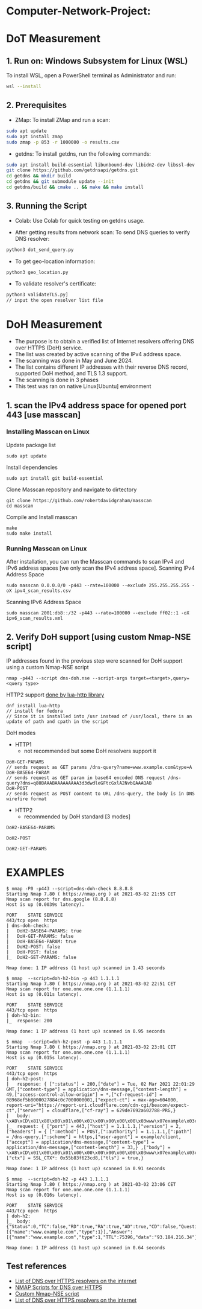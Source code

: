 # Computer-Network-Project: 
# DoT Measurement

## 1. Run on: Windows Subsystem for Linux (WSL)
To install WSL, open a PowerShell terminal as Administrator and run:
```sh
wsl --install
```

## 2. Prerequisites
- ZMap: To install ZMap and run a scan:

```sh
sudo apt update
sudo apt install zmap
sudo zmap -p 853 -r 1000000 -o results.csv
```

- getdns: To install getdns, run the following commands:

```sh
sudo apt install build-essential libunbound-dev libidn2-dev libssl-dev cmake
git clone https://github.com/getdnsapi/getdns.git
cd getdns && mkdir build
cd getdns && git submodule update --init
cd getdns/build && cmake .. && make && make install
```

## 3. Running the Script
- Colab: Use Colab for quick testing on getdns usage.

- After getting results from network scan: To send DNS queries to verify DNS resolver:

```sh
python3 dot_send_query.py
```

- To get geo-location information:
```sh
python3 geo_location.py
```
- To validate resolver's certificate:
```sh
python3 validateTLS.py]
// input the open resolver list file
```

# DoH Measurement
- The purpose is to obtain a verified list of Internet resolvers offering DNS over HTTPS (DoH) service.
- The list was created by active scanning of the IPv4 address space.
- The scanning was done in May and June 2024.
- The list contains different IP addresses with their reverse DNS record, supported DoH method, and TLS 1.3 support.
- The scanning is done in 3 phases
- This test was ran on native Linux[Ubuntu] environment
## 1. scan the IPv4 address space for opened port 443 [use masscan]
### Installing Masscan on Linux
Update package list 
```
sudo apt update
```
Install dependencies 
```
sudo apt install git build-essential
```
Clone Masscan repository and navigate to dirtectory
```
git clone https://github.com/robertdavidgraham/masscan
cd masscan
```
Compile and Install masscan 
```
make
sudo make install
```
### Running Masscan on Linux
After installation, you can run the Masscan commands to scan IPv4 and IPv6 address spaces [we only scan the IPv4 address space].
Scanning IPv4 Address Space
```
sudo masscan 0.0.0.0/0 -p443 --rate=100000 --exclude 255.255.255.255 -oX ipv4_scan_results.csv
```
Scanning IPv6 Address Space
```
sudo masscan 2001:db8::/32 -p443 --rate=100000 --exclude ff02::1 -oX ipv6_scan_results.xml
```
## 2. Verify DoH support [using custom Nmap-NSE script] 
IP addresses found in the previous step were scanned for DoH support using a custom Nmap-NSE script
```
nmap -p443 --script dns-doh.nse --script-args target=<target>,query=<query type>
```
HTTP2 support [done by lua-http library](https://daurnimator.github.io/lua-http/0.3/)
```
dnf install lua-http
// install for fedora
// Since it is installed into /usr instead of /usr/local, there is an update of path and cpath in the script
```
DoH modes
- HTTP1
  - not recommended but some DoH resolvers support it
```
DoH-GET-PARAMS
// sends request as GET params /dns-query?name=www.example.com&type=A
DoH-BASE64-PARAM
// sends request as GET param in base64 encoded DNS request /dns-query?dns=q80BAAABAAAAAAAAA3d3dwdleGFtcGxlA2NvbQAAAQAB
DoH-POST
// sends request as POST content to URL /dns-query, the body is in DNS wirefire format
```
- HTTP2
  - recommended by DoH standard [3 modes]
```
DoH2-BASE64-PARAMS

DoH2-POST

DoH2-GET-PARAMS
```
# EXAMPLES
```
$ nmap -P0 -p443 --script=dns-doh-check 8.8.8.8
Starting Nmap 7.80 ( https://nmap.org ) at 2021-03-02 21:55 CET
Nmap scan report for dns.google (8.8.8.8)
Host is up (0.0039s latency).

PORT    STATE SERVICE
443/tcp open  https
| dns-doh-check: 
|   DoH2-BASE64-PARAMS: true
|   DoH-GET-PARAMS: false
|   DoH-BASE64-PARAM: true
|   DoH2-POST: false
|   DoH-POST: false
|_  DoH2-GET-PARAMS: false

Nmap done: 1 IP address (1 host up) scanned in 1.43 seconds
```
```
$ nmap  --script=doh-h2-bin -p 443 1.1.1.1
Starting Nmap 7.80 ( https://nmap.org ) at 2021-03-02 22:51 CET
Nmap scan report for one.one.one.one (1.1.1.1)
Host is up (0.011s latency).

PORT    STATE SERVICE
443/tcp open  https
| doh-h2-bin:
|_  response: 200

Nmap done: 1 IP address (1 host up) scanned in 0.95 seconds
```
```
$ nmap  --script=doh-h2-post -p 443 1.1.1.1
Starting Nmap 7.80 ( https://nmap.org ) at 2021-03-02 23:01 CET
Nmap scan report for one.one.one.one (1.1.1.1)
Host is up (0.015s latency).

PORT    STATE SERVICE
443/tcp open  https
| doh-h2-post:
|   response: { [":status"] = 200,["date"] = Tue, 02 Mar 2021 22:01:29 GMT,["content-type"] = application/dns-message,["content-length"] = 49,["access-control-allow-origin"] = *,["cf-request-id"] = 08968ef5b8000027884c0c7000000001,["expect-ct"] = max-age=604800, report-uri="https://report-uri.cloudflare.com/cdn-cgi/beacon/expect-ct",["server"] = cloudflare,["cf-ray"] = 629de7692a602788-PRG,}
|   body: \xAB\xCD\x81\x80\x00\x01\x00\x01\x00\x00\x00\x00\x03www\x07example\x03com\x00\x00\x01\x00\x01\xC0\x0C\x00\x01\x00\x01\x00\x01'Y\x00\x04]\xB8\xD8"
|_  request: { ["port"] = 443,["host"] = 1.1.1.1,["version"] = 2,["headers"] = { [":method"] = POST,[":authority"] = 1.1.1.1,[":path"] = /dns-query,[":scheme"] = https,["user-agent"] = example/client,["accept"] = application/dns-message,["content-type"] = application/dns-message,["content-length"] = 33,} ,["body"] = \xAB\xCD\x01\x00\x00\x01\x00\x00\x00\x00\x00\x00\x03www\x07example\x03com\x00\x00\x01\x00\x01,["ctx"] = SSL_CTX*: 0x55b83f623cd8,["tls"] = true,}

Nmap done: 1 IP address (1 host up) scanned in 0.91 seconds
```
```
$ nmap  --script=doh-h2 -p 443 1.1.1.1
Starting Nmap 7.80 ( https://nmap.org ) at 2021-03-02 23:06 CET
Nmap scan report for one.one.one.one (1.1.1.1)
Host is up (0.016s latency).

PORT    STATE SERVICE
443/tcp open  https
| doh-h2:
|_  body: {"Status":0,"TC":false,"RD":true,"RA":true,"AD":true,"CD":false,"Question":[{"name":"www.example.com","type":1}],"Answer":[{"name":"www.example.com","type":1,"TTL":75396,"data":"93.184.216.34"}]}

Nmap done: 1 IP address (1 host up) scanned in 0.64 seconds
```

## Test references
- [List of DNS over HTTPS resolvers on the internet](https://pages.github.com/](https://zenodo.org/records/4923371))
- [NMAP Scripts for DNS over HTTPS](https://github.com/robvandenbrink/dns-doh.nse)
- [Custom Nmap-NSE script](https://github.com/cejkato2/dns-doh.nse?tab=readme-ov-file)
- [List of DNS over HTTPS resolvers on the internet]([https://pages.github.com/](https://zenodo.org/records/4923371))




